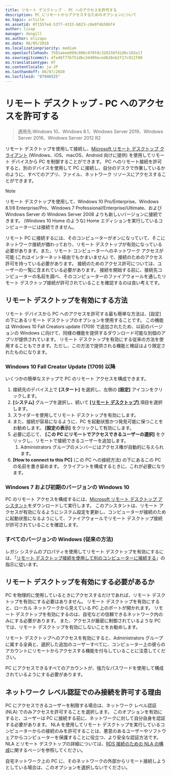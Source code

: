 ```yaml
---
title: リモート デスクトップ - PC へのアクセスを許可する
description: PC にリモートからアクセスするためのオプションについて
ms.topic: article
ms.assetid: 0f1557ed-53f7-4333-b023-c8e0f4b58bf4
author: lizap
manager: dongill
ms.author: elizapo
ms.date: 06/05/2018
ms.localizationpriority: medium
ms.openlocfilehash: f581aeee099c906c970fdc320150fd1d6c102e17
ms.sourcegitcommit: dfa48f77b751dbc34409aced628eb2f17c912f08
ms.translationtype: HT
ms.contentlocale: ja-JP
ms.lasthandoff: 08/07/2020
ms.locfileid: "87946525"
---
```

# <a name="remote-desktop---allow-access-to-your-pc"></a>リモート デスクトップ - PC へのアクセスを許可する

>適用先:Windows 10、Windows 8.1、Windows Server 2019、Windows Server 2016、Windows Server 2012 R2

リモート デスクトップを使用して接続し、[Microsoft リモート デスクトップ クライアント](remote-desktop-clients.md) (Windows、iOS、macOS、Android 向けに提供) を使用してリモート デバイスから PC を制御することができます。 PC へのリモート接続を許可すると、別のデバイスを使用して PC に接続し、自分のデスクで作業しているかのように、すべてのアプリ、ファイル、ネットワーク リソースにアクセスすることができます。

> [!NOTE]
> リモート デスクトップを使用して、Windows 10 Pro/Enterprise、Windows 8.1/8 Enterprise/Pro、Windows 7 Professional/Enterprise/Ultimate、および Windows Server の Windows Server 2008 よりも新しいバージョンに接続できます。 (Windows 10 Home のような) Home エディションを実行しているコンピューターには接続できません。

リモート PC に接続するには、そのコンピューターがオンになっていて、そこにネットワーク接続が備わっており、リモート デスクトップが有効になっている必要があります。また、リモート コンピューターへのネットワーク アクセスが可能 (これはインターネット経由でもかまいません) で、接続のためのアクセス許可を持っている必要があります。 接続のためのアクセス許可については、ユーザーの一覧に含まれている必要があります。 接続を開始する前に、接続先コンピューターの名前を調べ、そのコンピューターのファイアウォールを通したリモート デスクトップ接続が許可されていることを確認するのは良い考えです。

## <a name="how-to-enable-remote-desktop"></a>リモート デスクトップを有効にする方法

リモート デバイスから PC へのアクセスを許可する最も簡単な方法は、[設定] の下にあるリモート デスクトップのオプションを使用することです。 この機能は Windows 10 Fall Creators update (1709) で追加されたため、以前のバージョンの Windows に向けて、同様の機能を提供するダウンロード可能な別個のアプリが提供されています。 リモート デスクトップを有効にする従来の方法を使用することもできます。ただし、この方法で提供される機能と検証はより限定されたものになります。

### <a name="windows-10-fall-creator-update-1709-or-later"></a>Windows 10 Fall Creator Update (1709) 以降

いくつかの簡単なステップで PC のリモート アクセスを構成できます。
1. 接続先のデバイス上で **[スタート]** を選択し、左側の **[設定]** アイコンをクリックします。
2. **[システム]** グループを選択し、続いて [ **[リモート デスクトップ]** ](ms-settings:remotedesktop) 項目を選択します。
3. スライダーを使用してリモート デスクトップを有効にします。
4. また、接続が容易になるように、PC を起動状態かつ発見可能に保つことをお勧めします。 **[設定の表示]** をクリックして有効にします。
5. 必要に応じて、 **[この PC にリモートでアクセスできるユーザーの選択]** をクリックし、リモートで接続できるユーザーを追加します。
   1. Administrators グループのメンバーにはアクセス権が自動的に与えられます。
6. **[How to connect to this PC]** (この PC への接続方法) の下にあるこの PC の名前を書き留めます。 クライアントを構成するときに、これが必要になります。

### <a name="windows-7-and-early-version-of-windows-10"></a>Windows 7 および初期のバージョンの Windows 10

PC のリモート アクセスを構成するには、[Microsoft リモート デスクトップ アシスタント](https://www.microsoft.com/download/details.aspx?id=50042)をダウンロードして実行します。 このアシスタントは、リモート アクセスが有効になるようにシステム設定を更新し、コンピューターが接続のために起動状態になるようにして、ファイアウォールでリモート デスクトップ接続が許可されていることを確認します。

### <a name="all-versions-of-windows-legacy-method"></a>すべてのバージョンの Windows (従来の方法)

レガシ システムのプロパティを使用してリモート デスクトップを有効にするには、「[リモート デスクトップ接続を使用して別のコンピューターに接続する](https://windows.microsoft.com/windows/remote-desktop-connection-faq)」の指示に従います。

## <a name="should-i-enable-remote-desktop"></a>リモート デスクトップを有効にする必要があるか

PC を物理的に使用しているときにアクセスするだけであれば、リモート デスクトップを有効にする必要はありません。 リモート デスクトップを有効にすると、ローカル ネットワークから見えている PC 上のポートが開かれます。 リモート デスクトップを有効にするのは、自宅などの信頼できるネットワーク内のみにする必要があります。 また、アクセスが厳密に制御されているような PC では、リモート デスクトップを有効にしないことをお勧めします。

リモート デスクトップへのアクセスを有効にすると、Administrators グループに属する全員と、選択した追加のユーザーすべてに、コンピューター上の彼らのアカウントにリモートからアクセスする機能を付与していることに注意してください。

PC にアクセスできるすべてのアカウントが、強力なパスワードを使用して構成されているようにする必要があります。

## <a name="why-allow-connections-only-with-network-level-authentication"></a>ネットワーク レベル認証でのみ接続を許可する理由

PC にアクセスできるユーザーを制限する場合は、ネットワーク レベル認証 (NLA) でのみアクセスを許可することを選択します。 このオプションを有効にすると、ユーザーは PC に接続する前に、ネットワークに対して自分自身を認証する必要があります。 NLA を使用してリモート デスクトップを実行しているコンピューターからの接続のみを許可することは、悪意のあるユーザーやソフトウェアからコンピューターを保護することに役立つ、より安全な認証方法です。 NLA とリモート デスクトップの詳細については、[RDS 接続のための NLA の構成](/previous-versions/windows/it-pro/windows-server-2008-R2-and-2008/cc732713(v=ws.11))に関するページを参照してください。

自宅ネットワーク上の PC に、そのネットワークの外部からリモート接続しようとしている場合は、このオプションを選択しないでください。
